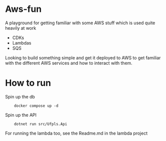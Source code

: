 # Aws-fun

A playground for getting familiar with some AWS stuff which is used quite heavily at work

- CDKs
- Lambdas
- SQS

Looking to build something simple and get it deployed to AWS to get familiar with the different AWS services and how to interact with them.

# How to run

Spin up the db
```
    docker compose up -d
```

Spin up the API
```
    dotnet run src/Ufpls.Api
```

For running the lambda too, see the Readme.md in the lambda project